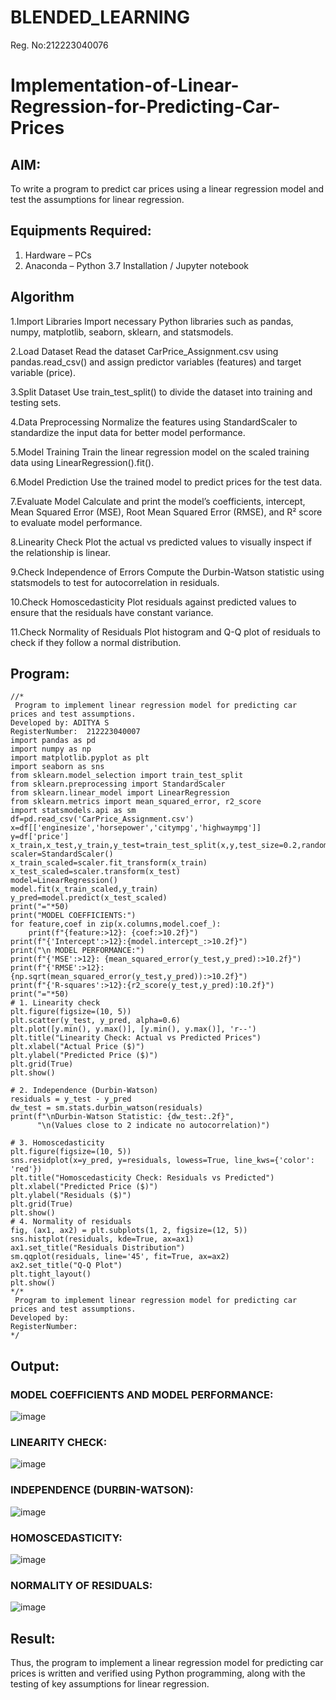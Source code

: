 # BLENDED_LEARNING
Reg. No:212223040076
# Implementation-of-Linear-Regression-for-Predicting-Car-Prices
## AIM:
To write a program to predict car prices using a linear regression model and test the assumptions for linear regression.

## Equipments Required:
1. Hardware – PCs
2. Anaconda – Python 3.7 Installation / Jupyter notebook

## Algorithm
1.Import Libraries
Import necessary Python libraries such as pandas, numpy, matplotlib, seaborn, sklearn, and statsmodels.

2.Load Dataset
Read the dataset CarPrice_Assignment.csv using pandas.read_csv() and assign predictor variables (features) and target variable (price).

3.Split Dataset
Use train_test_split() to divide the dataset into training and testing sets.

4.Data Preprocessing
Normalize the features using StandardScaler to standardize the input data for better model performance.

5.Model Training
Train the linear regression model on the scaled training data using LinearRegression().fit().

6.Model Prediction
Use the trained model to predict prices for the test data.

7.Evaluate Model
Calculate and print the model’s coefficients, intercept, Mean Squared Error (MSE), Root Mean Squared Error (RMSE), and R² score to evaluate model performance.

8.Linearity Check
Plot the actual vs predicted values to visually inspect if the relationship is linear.

9.Check Independence of Errors
Compute the Durbin-Watson statistic using statsmodels to test for autocorrelation in residuals.

10.Check Homoscedasticity
Plot residuals against predicted values to ensure that the residuals have constant variance.

11.Check Normality of Residuals
Plot histogram and Q-Q plot of residuals to check if they follow a normal distribution. 

## Program:
```
//*
 Program to implement linear regression model for predicting car prices and test assumptions.
Developed by: ADITYA S
RegisterNumber:  212223040007
import pandas as pd
import numpy as np
import matplotlib.pyplot as plt
import seaborn as sns
from sklearn.model_selection import train_test_split
from sklearn.preprocessing import StandardScaler
from sklearn.linear_model import LinearRegression
from sklearn.metrics import mean_squared_error, r2_score
import statsmodels.api as sm
df=pd.read_csv('CarPrice_Assignment.csv')
x=df[['enginesize','horsepower','citympg','highwaympg']]
y=df['price']
x_train,x_test,y_train,y_test=train_test_split(x,y,test_size=0.2,random_state=42)
scaler=StandardScaler()
x_train_scaled=scaler.fit_transform(x_train)
x_test_scaled=scaler.transform(x_test)
model=LinearRegression()
model.fit(x_train_scaled,y_train)
y_pred=model.predict(x_test_scaled)
print("="*50)
print("MODEL COEFFICIENTS:")
for feature,coef in zip(x.columns,model.coef_):
    print(f"{feature:>12}: {coef:>10.2f}")
print(f"{'Intercept':>12}:{model.intercept_:>10.2f}")
print("\n MODEL PERFORMANCE:")
print(f"{'MSE':>12}: {mean_squared_error(y_test,y_pred):>10.2f}")
print(f"{'RMSE':>12}:{np.sqrt(mean_squared_error(y_test,y_pred)):>10.2f}")
print(f"{'R-squares':>12}:{r2_score(y_test,y_pred):10.2f}")
print("="*50)
# 1. Linearity check
plt.figure(figsize=(10, 5))
plt.scatter(y_test, y_pred, alpha=0.6)
plt.plot([y.min(), y.max()], [y.min(), y.max()], 'r--')
plt.title("Linearity Check: Actual vs Predicted Prices")
plt.xlabel("Actual Price ($)")
plt.ylabel("Predicted Price ($)")
plt.grid(True)
plt.show()

# 2. Independence (Durbin-Watson)
residuals = y_test - y_pred
dw_test = sm.stats.durbin_watson(residuals)
print(f"\nDurbin-Watson Statistic: {dw_test:.2f}",
      "\n(Values close to 2 indicate no autocorrelation)")

# 3. Homoscedasticity
plt.figure(figsize=(10, 5))
sns.residplot(x=y_pred, y=residuals, lowess=True, line_kws={'color': 'red'})
plt.title("Homoscedasticity Check: Residuals vs Predicted")
plt.xlabel("Predicted Price ($)")
plt.ylabel("Residuals ($)")
plt.grid(True)
plt.show()
# 4. Normality of residuals
fig, (ax1, ax2) = plt.subplots(1, 2, figsize=(12, 5))
sns.histplot(residuals, kde=True, ax=ax1)
ax1.set_title("Residuals Distribution")
sm.qqplot(residuals, line='45', fit=True, ax=ax2)
ax2.set_title("Q-Q Plot")
plt.tight_layout()
plt.show()
*/*
 Program to implement linear regression model for predicting car prices and test assumptions.
Developed by: 
RegisterNumber:  
*/
```

## Output:
### MODEL COEFFICIENTS AND MODEL PERFORMANCE:
![image](https://github.com/user-attachments/assets/a663b455-8574-4102-be96-0401e3db1a98)
### LINEARITY CHECK:
![image](https://github.com/user-attachments/assets/2bdd440a-359e-4faf-8aa3-0af18f481685)
### INDEPENDENCE (DURBIN-WATSON):
![image](https://github.com/user-attachments/assets/9f05b541-03eb-4519-9cf2-7662572f5612)
### HOMOSCEDASTICITY:
![image](https://github.com/user-attachments/assets/997b7754-d484-4447-a22d-3e9beec22997)
### NORMALITY OF RESIDUALS:
![image](https://github.com/user-attachments/assets/f84fcb84-51ab-4ac4-9082-5f1f4f5e0ed2)

## Result:
Thus, the program to implement a linear regression model for predicting car prices is written and verified using Python programming, along with the testing of key assumptions for linear regression.

